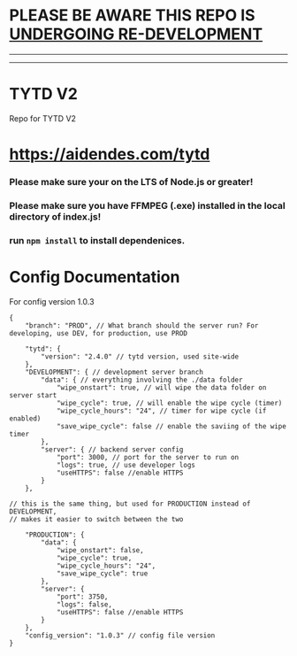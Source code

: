 # PLEASE BE AWARE THIS REPO IS [UNDERGOING RE-DEVELOPMENT](https://github.com/aidendesjarlais/TYTD-V2/tree/v2-api-development)

-----------------------------------------
-----------------------------------------
# TYTD V2
 Repo for TYTD V2
# https://aidendes.com/tytd
### Please make sure your on the LTS of Node.js or greater!<br>
### Please make sure you have FFMPEG (.exe) installed in the local directory of index.js!<br>
### run ```npm install``` to install dependenices.

# Config Documentation
For config version 1.0.3
```
{
    "branch": "PROD", // What branch should the server run? For developing, use DEV, for production, use PROD

    "tytd": {
        "version": "2.4.0" // tytd version, used site-wide
    },
    "DEVELOPMENT": { // development server branch
        "data": { // everything involving the ./data folder
            "wipe_onstart": true, // will wipe the data folder on server start
            "wipe_cycle": true, // will enable the wipe cycle (timer)
            "wipe_cycle_hours": "24", // timer for wipe cycle (if enabled)
            "save_wipe_cycle": false // enable the saviing of the wipe timer
        },
        "server": { // backend server config
            "port": 3000, // port for the server to run on
            "logs": true, // use developer logs
            "useHTTPS": false //enable HTTPS
        }
    },

// this is the same thing, but used for PRODUCTION instead of DEVELOPMENT,
// makes it easier to switch between the two

    "PRODUCTION": { 
        "data": { 
            "wipe_onstart": false,
            "wipe_cycle": true,
            "wipe_cycle_hours": "24",
            "save_wipe_cycle": true
        },
        "server": {
            "port": 3750,
            "logs": false,
            "useHTTPS": false //enable HTTPS
        }
    },
    "config_version": "1.0.3" // config file version
}
```
